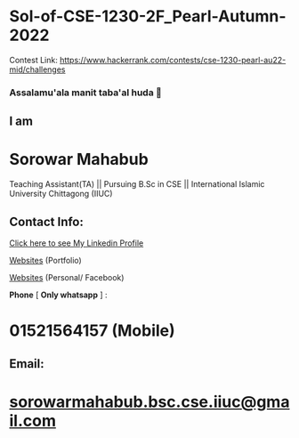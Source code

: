 # Sol-of-CSE-1230-2F_Pearl-Autumn-2022
Contest Link: https://www.hackerrank.com/contests/cse-1230-pearl-au22-mid/challenges

### Assalamu'ala manit taba'al huda 👋

<!--
**sorowarmahabub201032/sorowarmahabub201032** is a ✨ _special_ ✨ repository because its `README.md` (this file) appears on your GitHub profile.

Here are some ideas to get you started:

- 🔭 I’m currently working on ...
- 🌱 I’m currently learning ...
- 👯 I’m looking to collaborate on ...
- 🤔 I’m looking for help with ...
- 💬 Ask me about ...
- 📫 How to reach me: ...
- 😄 Pronouns: ...
- ⚡ Fun fact: ...
-->

## I am
# **Sorowar Mahabub**

Teaching Assistant(TA) || Pursuing B.Sc in CSE || International Islamic University Chittagong (IIUC)




## **Contact Info:**
[Click here to see My Linkedin Profile](linkedin.com/in/sorowar-mahabub-bsc-cse-iiuc)


[Websites](sites.google.com/view/sorowarmahabub/home) (Portfolio)


[Websites](facebook.com/sorowarmahabub.bsc.cse.iiuc) (Personal/ Facebook)

**Phone** [ **Only whatsapp** ] :

# 01521564157 (Mobile)


## Email:
# **sorowarmahabub.bsc.cse.iiuc@gmail.com**

